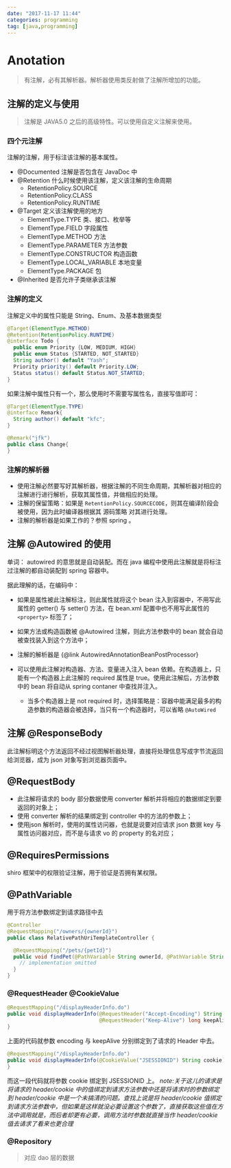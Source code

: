 ```yaml
---
date: "2017-11-17 11:44"
categories: programming
tag: [java,programming]
---
```


# Anotation

> 有注解，必有其解析器。解析器使用类反射做了注解所增加的功能。

## 注解的定义与使用

> 注解是 JAVA5.0 之后的高级特性。可以使用自定义注解来使用。

### 四个元注解

注解的注解，用于标注该注解的基本属性。

- @Documented 注解是否包含在 JavaDoc 中
- @Retention 什么时候使用该注解，定义该注解的生命周期
  - RetentionPolicy.SOURCE
  - RetentionPolicy.CLASS
  - RetentionPolicy.RUNTIME
- @Target 定义该注解使用的地方
  - ElementType.TYPE 类、接口、枚举等
  - ElementType.FIELD 字段属性
  - ElementType.METHOD 方法
  - ElementType.PARAMETER 方法参数
  - ElementType.CONSTRUCTOR 构造函数
  - ElementType.LOCAL_VARIABLE 本地变量
  - ElementType.PACKAGE 包
- @Inherited 是否允许子类继承该注解

### 注解的定义

注解定义中的属性只能是 String、Enum、及基本数据类型

```java
@Target(ElementType.METHOD)
@Retention(RetentionPolicy.RUNTIME)
@interface Todo {
  public enum Priority {LOW, MEDIUM, HIGH}
  public enum Status {STARTED, NOT_STARTED}
  String author() default "Yash";
  Priority priority() default Priority.LOW;
  Status status() default Status.NOT_STARTED;
}
```

如果注解中属性只有一个，那么使用时不需要写属性名，直接写值即可：

```java
@Target(ElementType.TYPE)
@interface Remark{
  String author() default "kfc";
}

@Remark("jfk")
public class Change{
}
```

### 注解的解析器

- 使用注解必然要写好其解析器，根据注解的不同生命周期，其解析器对相应的注解进行进行解析，获取其属性值，并做相应的处理。
- 注解的保留策略：如果是 `RetentionPolicy.SOURCECODE`，则其在编译阶段会被使用，因为此时编译器根据其 源码策略 对其进行处理。
- 注解的解析器是如果工作的？参照 spring 。

## 注解 @Autowired 的使用

单词： autowired 的意思就是自动装配。而在 java 编程中使用此注解就是将标注过注解的都自动装配到 spring 容器中。

据此理解的话，在编码中：

- 如果是属性被此注解标注，则此属性就将这个 bean 注入到容器中，不用写此属性的 getter() 与 setter() 方法，在 bean.xml 配置中也不用写此属性的 `<property>` 标签了；
- 如果方法或构造函数被 @Autowired 注解，则此方法参数中的 bean 就会自动被查找装入到这个方法中；

- 注解的解析器是 {@link AutowiredAnnotationBeanPostProcessor}
- 可以使用此注解对构造器、方法、变量进入注入 bean 依赖。在构造器上，只能有一个构造器上此注解的 required 属性是 true。使用此注解后，方法参数中的 bean 将自动从 spring contaner 中查找并注入。
    - 当多个构造器上是 not required 时，选择策略是：容器中能满足最多的构造参数的构造器会被选择，当只有一个构造器时，可以省略 `@AutoWired`

## 注解 @ResponseBody

此注解标明这个方法返回不经过视图解析器处理，直接将处理信息写成字节流返回给浏览器，成为 json 对象写到浏览器页面中。

## @RequestBody

- 此注解将请求的 body 部分数据使用 converter 解析并将相应的数据绑定到要返回的对象上；
- 使用 converter 解析的结果绑定到 controller 中的方法的参数上；
- 使用json 解析时，使用的属性访问器，也就是说要对应请求 json 数据 key 与属性访问器对应，而不是与请求 vo 的 property 的名对应；

## @RequiresPermissions

shiro 框架中的权限验证注解，用于验证是否拥有某权限。

## @PathVariable

用于将方法参数绑定到请求路径中去

```java
@Controller  
@RequestMapping("/owners/{ownerId}")  
public class RelativePathUriTemplateController {  

  @RequestMapping("/pets/{petId}")  
  public void findPet(@PathVariable String ownerId, @PathVariable String petId, Model model) {
    // implementation omitted
  }  
}  
```

### @RequestHeader @CookieValue

```java
@RequestMapping("/displayHeaderInfo.do")  
public void displayHeaderInfo(@RequestHeader("Accept-Encoding") String encoding,  
                              @RequestHeader("Keep-Alive") long keepAlive)  {  
}  
```

上面的代码就参数 encoding 与 keepAlive 分别绑定到了请求的 Header 中去。

```java
@RequestMapping("/displayHeaderInfo.do")  
public void displayHeaderInfo(@CookieValue("JSESSIONID") String cookie)  {  
}
```

而这一段代码就将参数 cookie 绑定到 JSESSIONID 上。
_note:关于这儿的请求是将请求的 header/cookie 中的值绑定到请求方法参数中还是将请求时的参数绑定到 header/cookie 中是一个未搞清的问题。查找上说是将 header/cookie 值绑定到请求方法参数中，但如果是这样就没必要设置这个参数了，直接获取这些值在方法中调用就是，而后者却更有必要，调用方法时参数就直接当作 header/cookie 值去请求了看来也更合理_

### @Repository

> 对应 dao 层的数据
